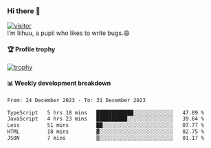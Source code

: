 ### Hi there 👋
[![visitor](https://visitor-badge.glitch.me/badge?page_id=liihuu&right_color=blue)](https://github.com/liihuu)<br>
I’m liihuu, a pupil who likes to write bugs.😄


#### 🏆 Profile trophy
[![trophy](https://github-profile-trophy.vercel.app?username=liihuu&margin-w=16&margin-h=16&rank=-C,-B)](https://github.com/liihuu)


#### 📊 Weekly development breakdown
<!--START_SECTION:waka-->

```txt
From: 24 December 2023 - To: 31 December 2023

TypeScript   5 hrs 18 mins   ████████████░░░░░░░░░░░░░   47.89 %
JavaScript   4 hrs 23 mins   ██████████░░░░░░░░░░░░░░░   39.64 %
Less         51 mins         ██░░░░░░░░░░░░░░░░░░░░░░░   07.77 %
HTML         18 mins         ▓░░░░░░░░░░░░░░░░░░░░░░░░   02.75 %
JSON         7 mins          ▒░░░░░░░░░░░░░░░░░░░░░░░░   01.17 %
```

<!--END_SECTION:waka-->

<!--
**liihuu/liihuu** is a ✨ _special_ ✨ repository because its `README.md` (this file) appears on your GitHub profile.

Here are some ideas to get you started:

- 🔭 I’m currently working on ...
- 🌱 I’m currently learning ...
- 👯 I’m looking to collaborate on ...
- 🤔 I’m looking for help with ...
- 💬 Ask me about ...
- 📫 How to reach me: ...
- 😄 Pronouns: ...
- ⚡ Fun fact: ...
-->
